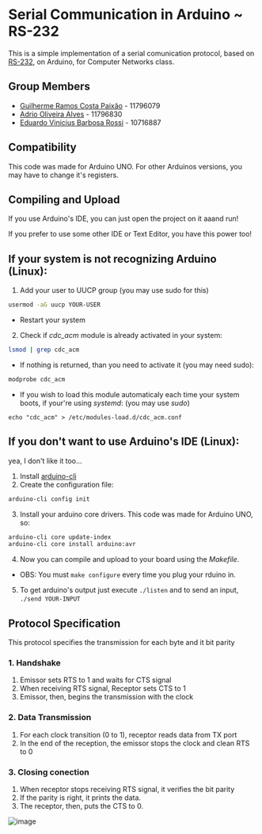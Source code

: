 # Serial Communication in Arduino ~ RS-232

This is a simple implementation of a serial comunication protocol, based on [RS-232](https://pt.wikipedia.org/wiki/RS-232), on Arduino, for Computer Networks class.

## Group Members

- [Guilherme Ramos Costa Paixão](https://guip.dev) - 11796079
- [Adrio Oliveira Alves](https://github.com/adriooa) - 11796830
- [Eduardo Vinicius Barbosa Rossi](https://github.com/RossiEduardo) - 10716887

## Compatibility

This code was made for Arduino UNO. For other Arduinos versions, you may have to change it's registers.

## Compiling and Upload

If you use Arduino's IDE, you can just open the project on it aaand run!

If you prefer to use some other IDE or Text Editor, you have this power too!

## If your system is not recognizing Arduino (Linux):

1. Add your user to UUCP group (you may use sudo for this)
```bash
usermod -aG uucp YOUR-USER
```
- Restart your system

2. Check if *cdc_acm* module is already activated in your system:

```bash
lsmod | grep cdc_acm
```
- If nothing is returned, than you need to activate it (you may need sudo):
```bash
modprobe cdc_acm
```
- If you wish to load this module automaticaly each time your system boots, if your're using *systemd*:
(you may use *sudo*)
```
echo "cdc_acm" > /etc/modules-load.d/cdc_acm.conf
```

## If you don't want to use Arduino's IDE (Linux):

yea, I don't like it too...

1. Install [arduino-cli](https://arduino.github.io/arduino-cli/0.19/)
2. Create the configuration file:
```bash
arduino-cli config init
```
3. Install your arduino core drivers. This code was made for Arduino UNO, so:
```bash
arduino-cli core update-index
arduino-cli core install arduino:avr
```

4. Now you can compile and upload to your board using the *Makefile*.

- OBS: You must `make configure` every time you plug your rduino in.

5. To get arduino's output just execute `./listen` and to send an input, `./send YOUR-INPUT`

## Protocol Specification

This protocol specifies the transmission for each byte and it bit parity

### 1. Handshake

1. Emissor sets RTS to 1 and waits for CTS signal
2. When receiving RTS signal, Receptor sets CTS to 1
3. Emissor, then, begins the transmission with the clock

### 2. Data Transmission

1. For each clock transition (0 to 1), receptor reads data from TX port
2. In the end of the reception, the emissor stops the clock and clean RTS to 0

### 3. Closing conection

1. When receptor stops receiving RTS signal, it verifies the bit parity
2. If the parity is right, it prints the data.
3. The receptor, then, puts the CTS to 0.

![image](https://user-images.githubusercontent.com/26512375/172840050-e5794599-9ecc-42d9-81f7-8d1000137136.png)

